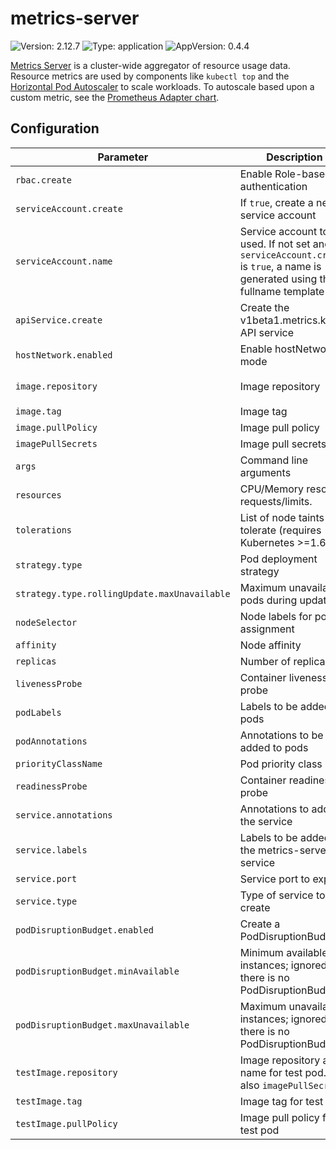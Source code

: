 # metrics-server

![Version: 2.12.7](https://img.shields.io/badge/Version-2.12.7-informational?style=flat-square) ![Type: application](https://img.shields.io/badge/Type-application-informational?style=flat-square) ![AppVersion: 0.4.4](https://img.shields.io/badge/AppVersion-0.4.4-informational?style=flat-square)

[Metrics Server](https://github.com/kubernetes-incubator/metrics-server) is a cluster-wide aggregator of resource usage data. Resource metrics are used by components like `kubectl top` and the [Horizontal Pod Autoscaler](https://kubernetes.io/docs/tasks/run-application/horizontal-pod-autoscale) to scale workloads. To autoscale based upon a custom metric, see the [Prometheus Adapter chart](https://github.com/helm/charts/blob/master/stable/prometheus-adapter).

## Configuration

Parameter | Description | Default
--- | --- | ---
`rbac.create` | Enable Role-based authentication | `true`
`serviceAccount.create` | If `true`, create a new service account | `true`
`serviceAccount.name` | Service account to be used. If not set and `serviceAccount.create` is `true`, a name is generated using the fullname template | ``
`apiService.create` | Create the v1beta1.metrics.k8s.io API service | `true`
`hostNetwork.enabled` | Enable hostNetwork mode | `false`
`image.repository` | Image repository | `k8s.gcr.io/metrics-server/metrics-server`
`image.tag` | Image tag | `""`
`image.pullPolicy` | Image pull policy | `IfNotPresent`
`imagePullSecrets` | Image pull secrets | `[]`
`args` | Command line arguments | `[]`
`resources` | CPU/Memory resource requests/limits. | `{}`
`tolerations` | List of node taints to tolerate (requires Kubernetes >=1.6) | `[]`
`strategy.type` | Pod deployment strategy | `"RollingUpdate"`
`strategy.type.rollingUpdate.maxUnavailable` | Maximum unavailable pods during update | `0`
`nodeSelector` | Node labels for pod assignment | `{}`
`affinity` | Node affinity | `{}`
`replicas` | Number of replicas | `1`
`livenessProbe` | Container liveness probe | See values.yaml
`podLabels` | Labels to be added to pods | `{}`
`podAnnotations` | Annotations to be added to pods | `{}`
`priorityClassName` | Pod priority class | `""`
`readinessProbe` | Container readiness probe | See values.yaml
`service.annotations` | Annotations to add to the service | `{}`
`service.labels` | Labels to be added to the metrics-server service | `{}`
`service.port` | Service port to expose | `443`
`service.type` | Type of service to create | `ClusterIP`
`podDisruptionBudget.enabled` | Create a PodDisruptionBudget | `false`
`podDisruptionBudget.minAvailable` | Minimum available instances; ignored if there is no PodDisruptionBudget |
`podDisruptionBudget.maxUnavailable` | Maximum unavailable instances; ignored if there is no PodDisruptionBudget |
`testImage.repository` | Image repository and name for test pod.  See also `imagePullSecrets` | `busybox`
`testImage.tag` | Image tag for test pod | `latest`
`testImage.pullPolicy` | Image pull policy for test pod | `IfNotPresent`
